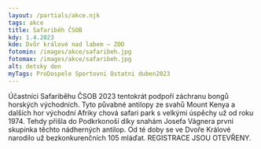 ```yaml
---
layout: /partials/akce.njk
tags: akce
title: Safariběh ČSOB
kdy: 1.4.2023
kde: Dvůr králové nad labem – ZOO
fotomin: /images/akce/safaribeh.jpg
fotomax: /images/akce/safaribeh.jpg
alt: detsky den
myTags: ProDospele Sportovni Ostatni duben2023
---
```


Účastníci Safariběhu ČSOB 2023 tentokrát podpoří záchranu bongů horských východních. Tyto půvabné antilopy ze svahů Mount Kenya a dalších hor východní Afriky chová safari park s velkými úspěchy už od roku 1974. Tehdy příšla do Podkrkonoší díky snahám Josefa Vágnera první skupinka těchto nádherných antilop. Od té doby se ve Dvoře Králové narodilo už bezkonkurenčních 105 mláďat. REGISTRACE JSOU OTEVŘENY.